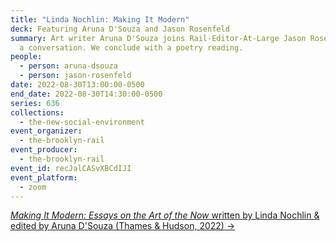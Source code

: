 ```yaml
---
title: "Linda Nochlin: Making It Modern"
deck: Featuring Aruna D'Souza and Jason Rosenfeld
summary: Art writer Aruna D'Souza joins Rail-Editor-At-Large Jason Rosenfeld for
  a conversation. We conclude with a poetry reading.
people:
  - person: aruna-dsouza
  - person: jason-rosenfeld
date: 2022-08-30T13:00:00-0500
end_date: 2022-08-30T14:30:00-0500
series: 636
collections:
  - the-new-social-environment
event_organizer:
  - the-brooklyn-rail
event_producer:
  - the-brooklyn-rail
event_id: recJalCASvXBCdIJI
event_platform:
  - zoom
---
```

[*Making It Modern: Essays on the Art of the Now* written by Linda Nochlin & edited by Aruna D'Souza (Thames & Hudson, 2022) →](https://www.thamesandhudsonusa.com/books/making-it-modern-essays-on-the-art-of-the-now-hardcover)